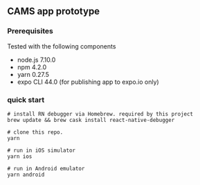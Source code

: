 ## CAMS app prototype

### Prerequisites
Tested with the following components
* node.js 7.10.0
* npm 4.2.0
* yarn 0.27.5
* expo CLI 44.0 (for publishing app to expo.io only)

### quick start

```shell
# install RN debugger via Homebrew. required by this project
brew update && brew cask install react-native-debugger

# clone this repo.
yarn 

# run in iOS simulator
yarn ios 

# run in Android emulator
yarn android

```
